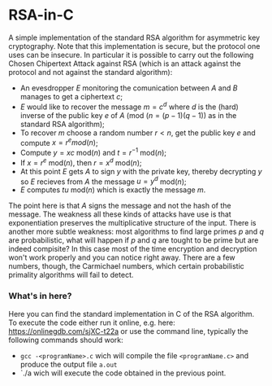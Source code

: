 # RSA-in-C
A simple implementation of the standard RSA algorithm for asymmetric key cryptography. Note that this implementation is secure, but the protocol one uses can be insecure. In particular it is possible to carry out the following Chosen Chipertext Attack against RSA (which is an attack against the protocol and not against the standard algorithm):
- An evesdropper $E$ monitoring the comunication between $A$ and $B$ manages to get a ciphertext $c$;
- $E$ would like to recover the message $m=c^d$ where $d$ is the (hard) inverse of the public key $e$ of $A$ (mod $(n=(p-1)(q-1))$ as in the standard RSA algorithm); 
- To recover $m$ choose a random number $r<n$, get the public key $e$ and compute $x=r^e mod(n)$;
- Compute $y=xc$ mod$(n)$ and $t=r^{-1}$ mod$(n)$;
- If $x=r^e$ mod$(n)$, then $r=x^d$ mod$(n)$;
- At this point $E$ gets $A$ to sign $y$ with the private key, thereby decrypting $y$ so $E$ recieves from $A$ the message $u=y^d$ mod$(n)$;
- $E$ computes $tu$ mod$(n)$ which is exactly the message $m$.

The point here is that $A$ signs the message and not the hash of the message. The weakness all these kinds of attacks have use is that exponentiation preserves the multiplicative structure of the input. There is another more subtle weakness: most algorithms to find large primes $p$ and $q$ are probabilistic, what will happen if $p$ and $q$ are tought to be prime but are indeed compisite? In this case most of the time encryption and decryption won't work properly and you can notice right away. There are a few numbers, though, the Carmichael numbers, which certain probabilistic primality algorithms will fail to detect. 

### What's in here?
Here you can find the standard implementation in C of the RSA algorithm. To execute the code either run it online, e.g. here: https://onlinegdb.com/sjXC-t22a or use the command line, typically the following commands should work: 
- `gcc -<programName>.c` wich will compile the file `<programName.c>` and produce the output file `a.out`
- `./a wich will execute the code obtained in the previous point.

